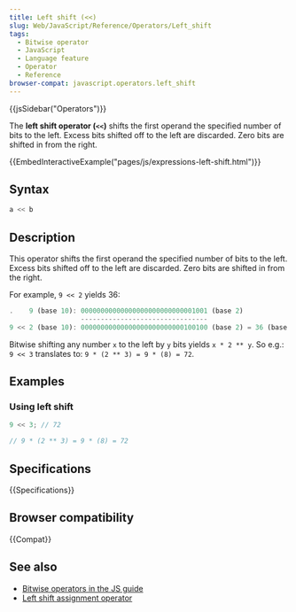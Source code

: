 ```yaml
---
title: Left shift (<<)
slug: Web/JavaScript/Reference/Operators/Left_shift
tags:
  - Bitwise operator
  - JavaScript
  - Language feature
  - Operator
  - Reference
browser-compat: javascript.operators.left_shift
---
```

{{jsSidebar("Operators")}}

The **left shift operator (`<<`)** shifts the first operand the specified number
of bits to the left. Excess bits shifted off to the left are discarded. Zero
bits are shifted in from the right.

{{EmbedInteractiveExample("pages/js/expressions-left-shift.html")}}

## Syntax

```js
a << b
```

## Description

This operator shifts the first operand the specified number of bits to the left.
Excess bits shifted off to the left are discarded. Zero bits are shifted in from
the right.

For example, `9 << 2` yields 36:

```js
.    9 (base 10): 00000000000000000000000000001001 (base 2)
                  --------------------------------
9 << 2 (base 10): 00000000000000000000000000100100 (base 2) = 36 (base 10)
```

Bitwise shifting any number `x` to the left by `y` bits yields `x * 2 ** y`. So
e.g.: `9 << 3` translates to: `9 * (2 ** 3) = 9 * (8) = 72`.

## Examples

### Using left shift

```js
9 << 3; // 72

// 9 * (2 ** 3) = 9 * (8) = 72
```

## Specifications

{{Specifications}}

## Browser compatibility

{{Compat}}

## See also

- [Bitwise operators in the JS guide](/en-US/docs/Web/JavaScript/Guide/Expressions_and_Operators#Bitwise)
- [Left shift assignment operator](/en-US/docs/Web/JavaScript/Reference/Operators/Left_shift_assignment)
